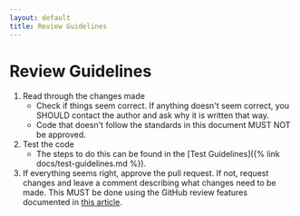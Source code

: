 ```yaml
---
layout: default
title: Review Guidelines
---
```


# Review Guidelines

1. Read through the changes made
    * Check if things seem correct. If anything doesn't seem correct, you SHOULD contact the author and ask why it is written that way.
    * Code that doesn't follow the standards in this document MUST NOT be approved.
2. Test the code
    * The steps to do this can be found in the [Test Guidelines]({% link docs/test-guidelines.md %}).
3. If everything seems right, approve the pull request. If not, request changes and leave a comment describing what changes need to be made. This MUST be done using the GitHub review features documented in [this article](https://docs.github.com/en/pull-requests/collaborating-with-pull-requests/reviewing-changes-in-pull-requests/reviewing-proposed-changes-in-a-pull-request?tool=webui).
